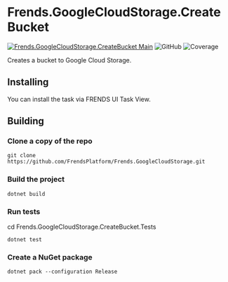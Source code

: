 # Frends.GoogleCloudStorage.CreateBucket

[![Frends.GoogleCloudStorage.CreateBucket Main](https://github.com/FrendsPlatform/Frends.GoogleCloudStorage/actions/workflows/CreateBucket_build_and_test_on_main.yml/badge.svg)](https://github.com/FrendsPlatform/Frends.GoogleCloudStorage/actions/workflows/CreateBucket_build_and_test_on_main.yml)
![GitHub](https://img.shields.io/github/license/FrendsPlatform/Frends.GoogleCloudStorage?label=License)
![Coverage](https://app-github-custom-badges.azurewebsites.net/Badge?key=FrendsPlatform/Frends.GoogleCloudStorage/Frends.GoogleCloudStorage.CreateBucket|main)

Creates a bucket to Google Cloud Storage.

## Installing

You can install the task via FRENDS UI Task View.

## Building

### Clone a copy of the repo

`git clone https://github.com/FrendsPlatform/Frends.GoogleCloudStorage.git`

### Build the project

`dotnet build`

### Run tests

cd Frends.GoogleCloudStorage.CreateBucket.Tests

`dotnet test`

### Create a NuGet package

`dotnet pack --configuration Release`

